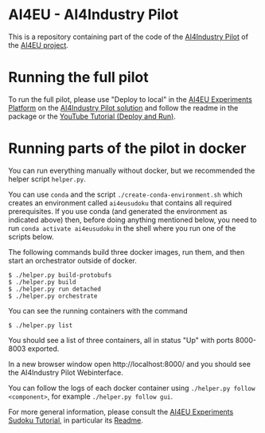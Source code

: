 # AI4EU - AI4Industry Pilot

This is a repository containing part of the code of the [AI4Industry Pilot](https://www.ai4europe.eu/node/106) of the [AI4EU project](www.ai4europe.eu).

# Running the full pilot

To run the full pilot, please use "Deploy to local" in the [AI4EU Experiments Platform]() on the [AI4Industry Pilot solution]() and follow the readme in the package or the [YouTube Tutorial (Deploy and Run)](https://www.youtube.com/watch?v=gM-HRMNOi4w).

# Running parts of the pilot in docker

You can run everything manually without docker, but we recommended the helper script `helper.py`.

You can use `conda` and the script `./create-conda-environment.sh` which creates an environment called `ai4eusudoku` that contains all required prerequisites. If you use conda (and generated the environment as indicated above) then, before doing anything mentioned below, you need to run `conda activate ai4eusudoku` in the shell where you run one of the scripts below.

The following commands build three docker images, run them, and then start an orchestrator outside of docker.

```
$ ./helper.py build-protobufs
$ ./helper.py build
$ ./helper.py run detached
$ ./helper.py orchestrate
```

You can see the running containers with the command

```
$ ./helper.py list
```

You should see a list of three containers, all in status "Up" with ports 8000-8003 exported.

In a new browser window open http://localhost:8000/ and you should see the AI4Industry Pilot Webinterface.

You can follow the logs of each docker container using `./helper.py follow <component>`, for example `./helper.py follow gui`.

For more general information, please consult the [AI4EU Experiments Sudoku Tutorial](https://github.com/peschue/ai4eu-sudoku), in particular its [Readme](https://github.com/peschue/ai4eu-sudoku/blob/main/README.md).

